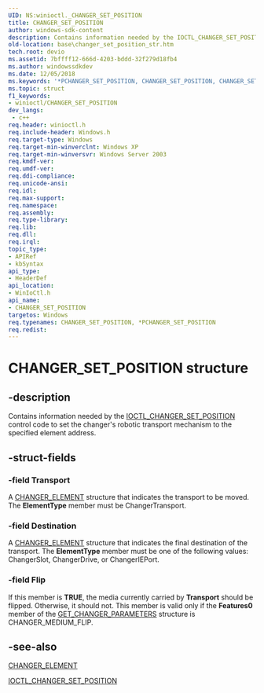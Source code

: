 ```yaml
---
UID: NS:winioctl._CHANGER_SET_POSITION
title: CHANGER_SET_POSITION
author: windows-sdk-content
description: Contains information needed by the IOCTL_CHANGER_SET_POSITION control code to set the changer's robotic transport mechanism to the specified element address.
old-location: base\changer_set_position_str.htm
tech.root: devio
ms.assetid: 7bffff12-666d-4203-bddd-32f279d18fb4
ms.author: windowssdkdev
ms.date: 12/05/2018
ms.keywords: '*PCHANGER_SET_POSITION, CHANGER_SET_POSITION, CHANGER_SET_POSITION structure, PCHANGER_SET_POSITION, PCHANGER_SET_POSITION structure pointer, _win32_changer_set_position_str, base.changer_set_position_str, winioctl/CHANGER_SET_POSITION, winioctl/PCHANGER_SET_POSITION'
ms.topic: struct
f1_keywords:
- winioctl/CHANGER_SET_POSITION
dev_langs:
 - c++
req.header: winioctl.h
req.include-header: Windows.h
req.target-type: Windows
req.target-min-winverclnt: Windows XP
req.target-min-winversvr: Windows Server 2003
req.kmdf-ver: 
req.umdf-ver: 
req.ddi-compliance: 
req.unicode-ansi: 
req.idl: 
req.max-support: 
req.namespace: 
req.assembly: 
req.type-library: 
req.lib: 
req.dll: 
req.irql: 
topic_type:
- APIRef
- kbSyntax
api_type:
- HeaderDef
api_location:
- WinIoCtl.h
api_name:
- CHANGER_SET_POSITION
targetos: Windows
req.typenames: CHANGER_SET_POSITION, *PCHANGER_SET_POSITION
req.redist: 
---
```


# CHANGER_SET_POSITION structure


## -description


Contains information needed by the 
<a href="https://docs.microsoft.com/windows/desktop/api/winioctl/ni-winioctl-ioctl_changer_set_position">IOCTL_CHANGER_SET_POSITION</a> control code to set the changer's robotic transport mechanism to the specified element address.


## -struct-fields




### -field Transport

A 
<a href="https://docs.microsoft.com/windows/desktop/api/winioctl/ns-winioctl-changer_element">CHANGER_ELEMENT</a> structure that indicates the transport to be moved. The <b>ElementType</b> member must be ChangerTransport.


### -field Destination

A 
<a href="https://docs.microsoft.com/windows/desktop/api/winioctl/ns-winioctl-changer_element">CHANGER_ELEMENT</a> structure that indicates the final destination of the transport. The <b>ElementType</b> member must be one of the following values: ChangerSlot, ChangerDrive, or ChangerIEPort.


### -field Flip

If this member is <b>TRUE</b>, the media currently carried by <b>Transport</b> should be flipped. Otherwise, it should not. This member is valid only if the <b>Features0</b> member of the 
<a href="https://docs.microsoft.com/windows/desktop/api/winioctl/ns-winioctl-get_changer_parameters">GET_CHANGER_PARAMETERS</a> structure is CHANGER_MEDIUM_FLIP.


## -see-also




<a href="https://docs.microsoft.com/windows/desktop/api/winioctl/ns-winioctl-changer_element">CHANGER_ELEMENT</a>



<a href="https://docs.microsoft.com/windows/desktop/api/winioctl/ni-winioctl-ioctl_changer_set_position">IOCTL_CHANGER_SET_POSITION</a>
 

 

